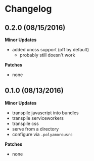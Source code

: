 # Changelog

## 0.2.0 (08/15/2016)

**Minor Updates**

- added uncss support (off by default)
  - probably still doesn't work

**Patches**

- none

## 0.1.0 (08/13/2016)

**Minor Updates**

- transpile javascript into bundles
- transpile serviceworkers
- transpile css
- serve from a directory
- configure via `.polyamorousrc`

**Patches**

- none
